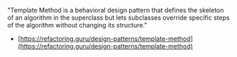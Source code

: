 "Template Method is a behavioral design pattern that defines the skeleton of an algorithm in the superclass but lets subclasses override specific steps of the algorithm without changing its structure."

- [https://refactoring.guru/design-patterns/template-method](https://refactoring.guru/design-patterns/template-method)